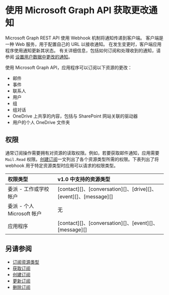# <a name="use-the-microsoft-graph-api-to-get-change-notifications"></a>使用 Microsoft Graph API 获取更改通知

Microsoft Graph REST API 使用 Webhook 机制将通知传递到客户端。 客户端是一种 Web 服务，用于配置自己的 URL 以接收通知。 在发生变更时，客户端应用程序使用通知更新其状态。 有关详细信息，包括如何订阅和处理收到的通知，请参阅 [设置用户数据中更改的通知](../../../concepts/webhooks.md)。

使用 Microsoft Graph API，应用程序可以订阅以下资源的更改：

- 邮件
- 事件
- 联系人
- 用户
- 组
- 组对话
- OneDrive 上共享的内容，包括与 SharePoint 网站关联的驱动器
- 用户的个人 OneDrive 文件夹

## <a name="permissions"></a>权限

通常订阅操作需要拥有对资源的读取权限。例如，若要获取邮件通知，应用需要 `Mail.Read` 权限。[创建订阅](../api/subscription_post_subscriptions.md)一文列出了各个资源类型所需的权限。下表列出了将 webhook 用于特定资源类型时应用可以请求的权限类型。

| 权限类型                        | v1.0 中支持的资源类型                                 |
| :------------------------------------- | :--------------------------------------------------------------- |
| 委派 - 工作或学校帐户     | [contact][]、[conversation][]、[drive][]、[event][]、[message][] |
| 委派 - 个人 Microsoft 帐户 | 无                                                             |
| 应用程序                            | [contact][]、[conversation][]、[event][]、[message][]            |

## <a name="see-also"></a>另请参阅

- [订阅资源类型](./subscription.md)
- [获取订阅](../api/subscription_get.md)
- [创建订阅](../api/subscription_post_subscriptions.md)
- [更新订阅](../api/subscription_update.md)
- [删除订阅](../api/subscription_delete.md)

[联系人]: ./contact.md
[对话]: ./conversation.md
[驱动器]: ./drive.md
[事件]: ./event.md
[邮件]: ./message.md
